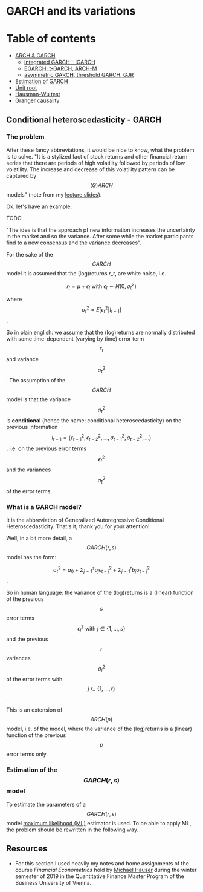 # GARCH and its variations

# Table of contents

- [ARCH & GARCH](#garch)
  - [integrated GARCH - IGARCH](#integrated_garch)
  - [EGARCH, t-GARCH, ARCH-M](#e-garch)
  - [asymmetric GARCH, threshold GARCH, GJR](#asymmetric_garch,_threshold_garch,_gjr)
- [Estimation of GARCH](#estimation_of_garch)
- [Unit root](#unit_root)
- [Hausman-Wu test](#hausman_wu_test)
- [Granger causality](#Granger_causality)

## Conditional heteroscedasticity - GARCH

### The problem

After these fancy abbreviations, it would be nice to know, what the problem is to solve. "It is a stylized fact of stock returns and other financial return series that there are periods of high volatility followed by periods of low volatility. The increase and decrease of this volatility pattern can be captured by $$(G)ARCH$$ models" (note from my [lecture slides](#resources)). 

Ok, let's have an example:

TODO

"The idea is that the approach pf new information increases the uncertainty in the market and so the variance. After some while the market participants find to a new consensus and the variance decreases".

For the sake of the $$GARCH$$ model it is assumed that the (log)returns _r_t_, are white noise, i.e.

$$r_t = \mu + \epsilon_t \text{ with } \epsilon_t \sim N(0, \sigma_t^2)$$

where $$\sigma_t^2 = E[\epsilon_t^2|I_{t-1}]$$.

So in plain english: we assume that the (log)returns are normally distributed with some time-dependent (varying by time) error term $$\epsilon_t$$ and variance $$\sigma_t^2$$. The assumption of the $$GARCH$$ model is that the variance $$\sigma_t^2$$ is **conditional** (hence the name: conditional heteroscedasticity) on the previous information $$I_{t-1} = \{\epsilon_{t-1}^2, \epsilon_{t-2}^2, \dots, \sigma_{t-1}^2, \sigma_{t-2}^2,\dots\}$$, i.e. on the previous error terms $$\epsilon_t^2$$ and the variances $$\sigma_t^2$$ of the error terms.

### What is a GARCH model?

It is the abbreviation of Generalized Autoregressive Conditional Heteroscedasticity. That's it, thank you for your attention! 

Well, in a bit more detail, a $$GARCH(r,s)$$ model has the form:

$$\sigma^2_t = a_0 + \Sigma_{j = 1}^sa_j\epsilon_{t-j}^2 + \Sigma_{j = 1}^rb_j\sigma_{t-j}^2 $$.

So in human language: the variance of the (log)returns is a (linear) function of the previous $$s$$  error terms $$\epsilon_{j}^2 \text{ with } j\in \{1,\dots,s\}$$ and the previous $$r$$ variances $$\sigma_{j}^2 $$ of the error terms with $$j\in \{1,\dots,r\}$$. 

This is an extension of $$ARCH(p)$$ model, i.e. of the model, where the variance of the (log)returns is a (linear) function of the previous $$p$$ error terms only. 



### Estimation of the $$GARCH(r,s)$$ model

To estimate the parameters of a $$GARCH(r,s)$$ model [maximum likelihood (ML)](../) estimator is used. To be able to apply ML, the problem should be rewritten in the following way. 

## Resources

* For this section I used heavily my notes and home assignments of the course _Financial Econometrics_ hold by [Michael Hauser](<https://www.wu.ac.at/statmath/faculty-staff/faculty/mhauser>) during the winter semester of 2019 in the Quantitative Finance Master Program of the Business University of Vienna.